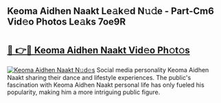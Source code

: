 ## Keoma Aidhen Naakt Le𝚊k𝚎d N𝚞𝚍e - Part-Cm6 Vid𝚎o Photos Le𝚊ks 7oe9R

# <h2><a href="http://fb2s9g.evod.top/?m=Keoma+Aidhen+Naakt">🔗 👉🔴 Keoma Aidhen Naakt Vid𝚎o Ph𝚘t𝚘s</a></h2>

[![Keoma Aidhen Naakt N𝚞d𝚎s](https://i.imgur.com/8V9OHl7.gif)](http://fb2s9g.evod.top/?m=Keoma+Aidhen+Naakt)
Social media personality Keoma Aidhen Naakt sharing their dance and lifestyle experiences. The public's fascination with Keoma Aidhen Naakt personal life has only fueled his popularity, making him a more intriguing public figure. 
